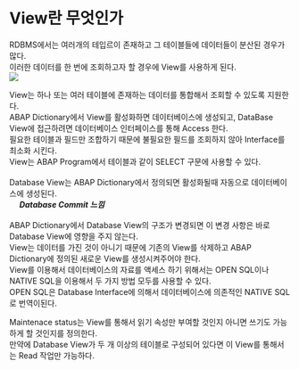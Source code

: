 # View란 무엇인가
RDBMS에서는 여러개의 테입르이 존재하고 그 테이블들에 데이터들이 분산된 경우가 많다. <br>
이러한 데이터를 한 번에 조회하고자 할 경우에 View를 사용하게 된다.<br>
<img src = https://help.sap.com/doc/saphelp_snc70/7.0/en-US/cf/21ec5d446011d189700000e8322d00/sdic10_0_image002.gif> <br>

View는 하나 또는 여러 테이블에 존재하는 데이터를 통합해서 조회할 수 있도록 지원한다. <br>
ABAP Dictionary에서 View를 활성화하면 데이터베이스에 생성되고, DataBase View에 접근하려면 데이터베이스 인터페이스를 통해 Access 한다. <br>
필요한 테이블과 필드만 조합하기 때문에 불필요한 필드를 조회하지 않아 Interface를 최소화 시킨다. <br>
View는 ABAP Program에서 테이블과 같이 SELECT 구문에 사용할 수 있다. <br><br>
Database View는 ABAP Dictionary에서 정의되면 활성화될때 자동으로 데이터베이스에 생성된다. <br>
&emsp; ***Database Commit 느낌*** <br><br>
ABAP Dictionary에서 Database View의 구조가 변경되면 이 변경 사항은 바로 Database View에 영향을 주지 않는다. <br>
View는 데이터를 가진 것이 아니기 때문에 기존의 View를 삭제하고 ABAP Dictionary에 정의된 새로운 View를 생성시켜주어야 한다. <br>
View를 이용해서 데이터베이스의 자료를 액세스 하기 위해서는 OPEN SQL이나 NATIVE SQL을 이용해서 두 가지 방법 모두를 사용할 수 있다. <br>
OPEN SQL은 Database Interface에 의해서 데이터베이스에 의존적인 NATIVE SQL로 번역이된다. <br>

Maintenace status는 View를 통해서 읽기 속성만 부여할 것인지 아니면 쓰기도 가능하게 할 것인지를 정의한다. <br>
만약에 Database View가 두 개 이상의 테이블로 구성되어 있다면 이 View를 통해서는 Read 작업만 가능하다.
